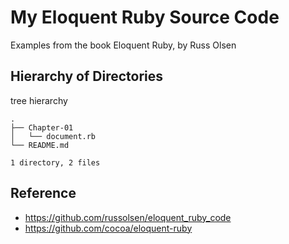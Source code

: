 My Eloquent Ruby Source Code
=========================

Examples from the book Eloquent Ruby, by Russ Olsen

Hierarchy of Directories
--------------

tree hierarchy

```
.
├── Chapter-01
│   └── document.rb
└── README.md

1 directory, 2 files
```

Reference
--------------

* https://github.com/russolsen/eloquent_ruby_code
* https://github.com/cocoa/eloquent-ruby
